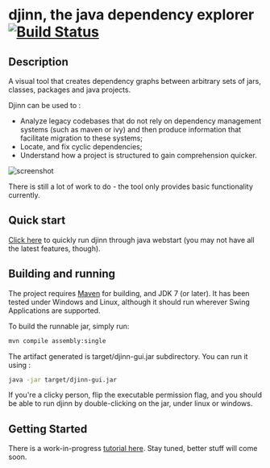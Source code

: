 djinn, the java dependency explorer [![Build Status](https://travis-ci.org/fabienbk/djinn.png?branch=master)](https://travis-ci.org/fabienbk/djinn)
===================================

Description
-----------

A visual tool that creates dependency graphs between arbitrary sets of jars, classes, packages and java projects.

Djinn can be used to :
* Analyze legacy codebases that do not rely on dependency management systems (such as maven or 
ivy) and then produce information that facilitate migration to these systems;
* Locate, and fix cyclic dependencies;
* Understand how a project is structured to gain comprehension quicker.

![screenshot](http://fabienbk.github.io/djinn/images/screens/djinn0.2.0.png)

There is still a lot of work to do - the tool only provides basic functionality currently.

Quick start
-----------

[Click here](http://fabienbk.github.io/djinn/jnlp/djinn.jnlp) to quickly run djinn through java webstart (you may not have all 
the latest features, though). 

Building and running
--------------------

The project requires [Maven](http://maven.apache.org/download.cgi) for building, and JDK 7 (or later).
It has been tested under Windows and Linux, although it should run wherever Swing Applications are supported.

To build the runnable jar, simply run:

```bash
mvn compile assembly:single
```

The artifact generated is target/djinn-gui.jar subdirectory. You can run it using :

```bash
java -jar target/djinn-gui.jar
```

If you're a clicky person, flip the executable permission flag, and you should be able to run djinn by double-clicking on the jar, under linux or windows.

Getting Started
---------------

There is a work-in-progress [tutorial here](http://blog.scramcode.com/post/9/explore-java-dependencies-with-djinn/). Stay tuned, better stuff will come soon.
